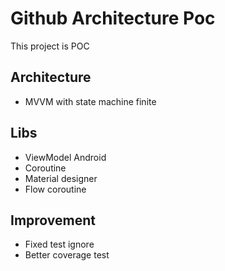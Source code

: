 # Github Architecture Poc

This project is POC

## Architecture
 - MVVM with state machine finite
 
## Libs
 - ViewModel Android
 - Coroutine
 - Material designer
 - Flow coroutine
 
## Improvement
 - Fixed test ignore
 - Better coverage test
 

